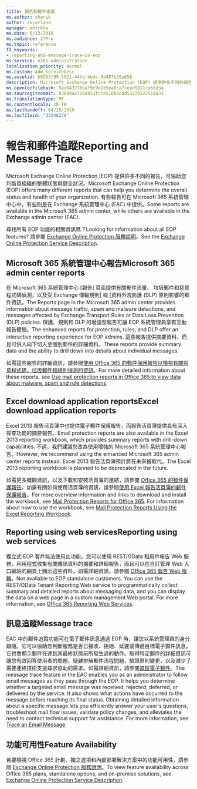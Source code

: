 ```yaml
---
title: 報告和郵件追蹤
ms.author: sharik
author: skjerland
manager: mnirkhe
ms.date: 6/13/2018
ms.audience: ITPro
ms.topic: reference
f1_keywords:
- reporting-and-message-trace-in-eop
ms.service: o365-administration
localization_priority: Normal
ms.custom: Adm_ServiceDesc
ms.assetid: b9263f99-5921-44fd-bb4c-0d487b59a656
description: Microsoft Exchange Online Protection (EOP) 提供許多不同的報告，可協助您判斷貴組織的整體狀態與健全狀況。 有些報告可在 Microsoft 365 系統管理中心中，有些則是在 Exchange 系統管理中心 (EAC) 中提供。
ms.openlocfilehash: 9ad043776baf9c9a2e5ea8ca7cead0811ca66d3a
ms.sourcegitcommit: 830694c729ab53fcc8518b0cdd5322b322514431
ms.translationtype: MT
ms.contentlocale: zh-TW
ms.lasthandoff: 04/25/2019
ms.locfileid: "33246279"
---
```

# <a name="reporting-and-message-trace"></a><span data-ttu-id="aab6c-104">報告和郵件追蹤</span><span class="sxs-lookup"><span data-stu-id="aab6c-104">Reporting and Message Trace</span></span>

<span data-ttu-id="aab6c-105">Microsoft Exchange Online Protection (EOP) 提供許多不同的報告，可協助您判斷貴組織的整體狀態與健全狀況。</span><span class="sxs-lookup"><span data-stu-id="aab6c-105">Microsoft Exchange Online Protection (EOP) offers many different reports that can help you determine the overall status and health of your organization.</span></span> <span data-ttu-id="aab6c-106">有些報告可在 Microsoft 365 系統管理中心中，有些則是在 Exchange 系統管理中心 (EAC) 中提供。</span><span class="sxs-lookup"><span data-stu-id="aab6c-106">Some reports are available in the Microsoft 365 admin center, while others are available in the Exchange admin center (EAC).</span></span>
  
<span data-ttu-id="aab6c-107">尋找所有 EOP 功能的相關資訊嗎？</span><span class="sxs-lookup"><span data-stu-id="aab6c-107">Looking for information about all EOP features?</span></span> <span data-ttu-id="aab6c-108">請參閱 [Exchange Online Protection 服務說明](exchange-online-protection-service-description.md)。</span><span class="sxs-lookup"><span data-stu-id="aab6c-108">See the [Exchange Online Protection Service Description](exchange-online-protection-service-description.md).</span></span>
  
## <a name="microsoft-365-admin-center-reports"></a><span data-ttu-id="aab6c-109">Microsoft 365 系統管理中心報告</span><span class="sxs-lookup"><span data-stu-id="aab6c-109">Microsoft 365 admin center reports</span></span>
<span data-ttu-id="aab6c-110"><a name="BKMK_office365admincenterreports"> </a></span><span class="sxs-lookup"><span data-stu-id="aab6c-110"></span></span>

<span data-ttu-id="aab6c-111">在 Microsoft 365 系統管理中心 [報告] 頁面提供有關郵件流量、 垃圾郵件和惡意程式碼偵測，以及受 Exchange 傳輸規則] 或 [資料外洩防護 (DLP) 原則影響的郵件資訊。</span><span class="sxs-lookup"><span data-stu-id="aab6c-111">The Reports page in the Microsoft 365 admin center provides information about message traffic, spam and malware detections, and messages affected by Exchange Transport Rules or Data Loss Prevention (DLP) policies.</span></span> <span data-ttu-id="aab6c-112">保護、規則和 DLP 的增強型報告可讓 EOP 系統管理員享有互動報告體驗。</span><span class="sxs-lookup"><span data-stu-id="aab6c-112">The enhanced reports for protection, rules, and DLP offer an interactive reporting experience for EOP admins.</span></span> <span data-ttu-id="aab6c-113">這些報告提供摘要資料，而且可供人向下切入至個別郵件的詳細資料。</span><span class="sxs-lookup"><span data-stu-id="aab6c-113">These reports provide summary data and the ability to drill down into details about individual messages.</span></span>
  
<span data-ttu-id="aab6c-114">如需這些報告的詳細資訊，請參閱[使用 Office 365 的郵件保護報告以檢視有關惡意程式碼、垃圾郵件和規則偵測的資訊](https://go.microsoft.com/fwlink/p/?LinkID=401102)。</span><span class="sxs-lookup"><span data-stu-id="aab6c-114">For more detailed information about these reports, see [Use mail protection reports in Office 365 to view data about malware, spam and rule detections](https://go.microsoft.com/fwlink/p/?LinkID=401102).</span></span>
  
## <a name="excel-download-application-reports"></a><span data-ttu-id="aab6c-115">Excel download application reports</span><span class="sxs-lookup"><span data-stu-id="aab6c-115">Excel download application reports</span></span>
<span data-ttu-id="aab6c-116"><a name="BKMK_exceldownloadapplicationreports"> </a></span><span class="sxs-lookup"><span data-stu-id="aab6c-116"></span></span>

<span data-ttu-id="aab6c-117">Excel 2013 報告活頁簿中也提供電子郵件保護報告，而報告活頁簿提供具有深入探查功能的摘要報告。</span><span class="sxs-lookup"><span data-stu-id="aab6c-117">Email protection reports are also available in the Excel 2013 reporting workbook, which provides summary reports with drill-down capabilities.</span></span> <span data-ttu-id="aab6c-118">不過，我們建議您改為使用增強的 Microsoft 365 系統管理中心報告。</span><span class="sxs-lookup"><span data-stu-id="aab6c-118">However, we recommend using the enhanced Microsoft 365 admin center reports instead.</span></span> <span data-ttu-id="aab6c-119">Excel 2013 報告活頁簿預計將在未來被取代。</span><span class="sxs-lookup"><span data-stu-id="aab6c-119">The Excel 2013 reporting workbook is planned to be deprecated in the future.</span></span> 
  
<span data-ttu-id="aab6c-p106">如需更多概觀資訊，以及下載和安裝活頁簿的連結，請參閱 [Office 365 的郵件保護報告](https://go.microsoft.com/fwlink/p/?LinkId=271776)。如需有關如何使用活頁簿的資訊，請參閱[使用 Excel 報告活頁簿的郵件保護報告](https://go.microsoft.com/fwlink/p/?LinkId=285211)。</span><span class="sxs-lookup"><span data-stu-id="aab6c-p106">For more overview information and links to download and install the workbook, see [Mail Protection Reports for Office 365](https://go.microsoft.com/fwlink/p/?LinkId=271776). For information about how to use the workbook, see [Mail Protection Reports Using the Excel Reporting Workbook](https://go.microsoft.com/fwlink/p/?LinkId=285211).</span></span>
  
## <a name="reporting-using-web-services"></a><span data-ttu-id="aab6c-122">Reporting using web services</span><span class="sxs-lookup"><span data-stu-id="aab6c-122">Reporting using web services</span></span>
<span data-ttu-id="aab6c-123"><a name="BKMK_reportingusingwebservices"> </a></span><span class="sxs-lookup"><span data-stu-id="aab6c-123"></span></span>

<span data-ttu-id="aab6c-p107">獨立式 EOP 客戶無法使用此功能。您可以使用 REST/OData 租用戶報告 Web 服務，利用程式收集有關傳訊資料的摘要和詳細報告，而且可以在自訂管理 Web 入口網站的網頁上顯示這些資料。如需詳細資訊，請參閱 [Office 365 報告 Web 服務](https://go.microsoft.com/fwlink/?LinkId=279926)。</span><span class="sxs-lookup"><span data-stu-id="aab6c-p107">Not available to EOP standalone customers. You can use the REST/OData Tenant Reporting Web service to programmatically collect summary and detailed reports about messaging data, and you can display the data on a web page in a custom management Web portal. For more information, see [Office 365 Reporting Web Services](https://go.microsoft.com/fwlink/?LinkId=279926).</span></span>
  
## <a name="message-trace"></a><span data-ttu-id="aab6c-127">訊息追蹤</span><span class="sxs-lookup"><span data-stu-id="aab6c-127">Message trace</span></span>
<span data-ttu-id="aab6c-128"><a name="BKMK_messagetrace"> </a></span><span class="sxs-lookup"><span data-stu-id="aab6c-128"></span></span>

<span data-ttu-id="aab6c-p108">EAC 中的郵件追蹤功能可在電子郵件訊息通過 EOP 時，讓您以系統管理員的身分跟隨。它可以協助您判斷服務是否已接收、拒絕、延遲或傳遞目標電子郵件訊息。它也會顯示郵件在達到其最終狀態前所發生過的動作。取得特定郵件的詳細資訊可讓您有效回答使用者的問題、疑難排解郵件流程問題、驗證原則變更，以及減少了需要連絡技術支援尋求協助的需求。如需詳細資訊，請參閱[追蹤電子郵件](https://go.microsoft.com/fwlink/p/?LinkID=282262)。</span><span class="sxs-lookup"><span data-stu-id="aab6c-p108">The message trace feature in the EAC enables you as an administrator to follow email messages as they pass through the EOP. It helps you determine whether a targeted email message was received, rejected, deferred, or delivered by the service. It also shows what actions have occurred to the message before reaching its final status. Obtaining detailed information about a specific message lets you efficiently answer your user's questions, troubleshoot mail flow issues, validate policy changes, and alleviates the need to contact technical support for assistance. For more information, see [Trace an Email Message](https://go.microsoft.com/fwlink/p/?LinkID=282262).</span></span>
  
## <a name="feature-availability"></a><span data-ttu-id="aab6c-134">功能可用性</span><span class="sxs-lookup"><span data-stu-id="aab6c-134">Feature Availability</span></span>
<span data-ttu-id="aab6c-135"><a name="BKMK_messagetrace"> </a></span><span class="sxs-lookup"><span data-stu-id="aab6c-135"></span></span>

<span data-ttu-id="aab6c-136">若要檢視 Office 365 計劃、獨立選項和內部部署解決方案中的功能可用性，請參閱 [Exchange Online Protection 服務說明](exchange-online-protection-service-description.md)。</span><span class="sxs-lookup"><span data-stu-id="aab6c-136">To view feature availability across Office 365 plans, standalone options, and on-premise solutions, see [Exchange Online Protection Service Description](exchange-online-protection-service-description.md).</span></span>
  

